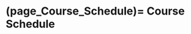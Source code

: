 (page_Course_Schedule)=
Course Schedule
=======================

```{include} syllabus_bits/schedule_topics.md
```